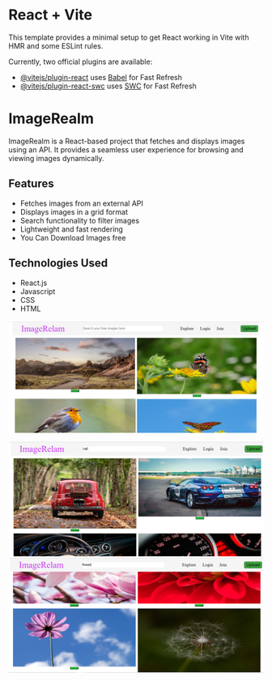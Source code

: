 # React + Vite

This template provides a minimal setup to get React working in Vite with HMR and some ESLint rules.

Currently, two official plugins are available:

- [@vitejs/plugin-react](https://github.com/vitejs/vite-plugin-react/blob/main/packages/plugin-react/README.md) uses [Babel](https://babeljs.io/) for Fast Refresh
- [@vitejs/plugin-react-swc](https://github.com/vitejs/vite-plugin-react-swc) uses [SWC](https://swc.rs/) for Fast Refresh

# ImageRealm

ImageRealm is a React-based project that fetches and displays images using an API. It provides a seamless user experience for browsing and viewing images dynamically.

## Features
- Fetches images from an external API
- Displays images in a grid format
- Search functionality to filter images
- Lightweight and fast rendering
- You Can Download Images free
  



## Technologies Used
- React.js
- Javascript
- CSS 
- HTML




![alt text](doc/images/Screenshot1.png)

![alt text](doc/images/Screenshot2.png)
![alt text](doc/images/Screenshot3.png)
